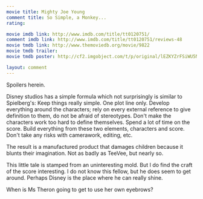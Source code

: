 ```yaml
---
movie title: Mighty Joe Young
comment title: So Simple, a Monkey...
rating: 

movie imdb link: http://www.imdb.com/title/tt0120751/
comment imdb link: http://www.imdb.com/title/tt0120751/reviews-48
movie tmdb link: http://www.themoviedb.org/movie/9822
movie tmdb trailer: 
movie tmdb poster: http://cf2.imgobject.com/t/p/original/lEZKYZrFSiWU5NU4HvCVSeOjtpj.jpg

layout: comment
---
```


Spoilers herein.

Disney studios has a simple formula which not surprisingly is similar to Spielberg's: Keep things really simple. One plot line only. Develop everything around the characters; rely on every external reference to give definition to them, do not be afraid of stereotypes. Don't make the characters work too hard to define themselves. Spend a lot of time on the score. Build everything from these two elements, characters and score. Don't take any risks with camerawork, editing, etc.

The result is a manufactured product that damages children because it blunts their imagination. Not as badly as TeeVee, but nearly so.

This little tale is stamped from an uninteresting mold. But I do find the craft of the score interesting. I do not know this fellow, but he does seem to get around. Perhaps Disney is the place where he can really shine.

When is Ms Theron going to get to use her own eyebrows?